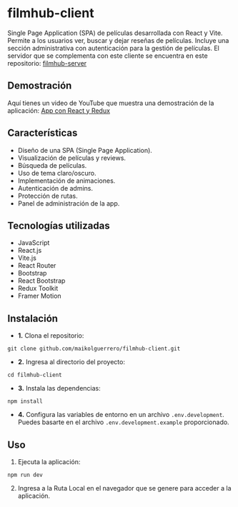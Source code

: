 # filmhub-client
Single Page Application (SPA) de películas desarrollada con React y Vite. Permite a los usuarios ver, buscar y dejar reseñas de películas. Incluye una sección administrativa con autenticación para la gestión de películas. El servidor que se complementa con este cliente se encuentra en este repositorio: [filmhub-server](https://github.com/maikolguerrero/filmhub-server)

## Demostración
Aquí tienes un video de YouTube que muestra una demostración de la aplicación: 
[App con React y Redux](https://youtu.be/8sba_KJv41Q)

## Características
- Diseño de una SPA (Single Page Application).
- Visualización de películas y reviews.
- Búsqueda de películas.
- Uso de tema claro/oscuro.
- Implementación de animaciones.
- Autenticación de admins.
- Protección de rutas.
- Panel de administración de la app.

## Tecnologías utilizadas
- JavaScript
- React.js
- Vite.js
- React Router
- Bootstrap
- React Bootstrap
- Redux Toolkit
- Framer Motion

## Instalación
- **1.** Clona el repositorio:
```
git clone github.com/maikolguerrero/filmhub-client.git
```
- **2.**  Ingresa al directorio del proyecto:
```
cd filmhub-client
```
- **3.**  Instala las dependencias:
```
npm install
```
- **4.** Configura las variables de entorno en un archivo `.env.development`. Puedes basarte en el archivo `.env.development.example` proporcionado.

## Uso
1. Ejecuta la aplicación:
```
npm run dev
```
2. Ingresa a la Ruta Local en el navegador que se genere para acceder a la aplicación.
